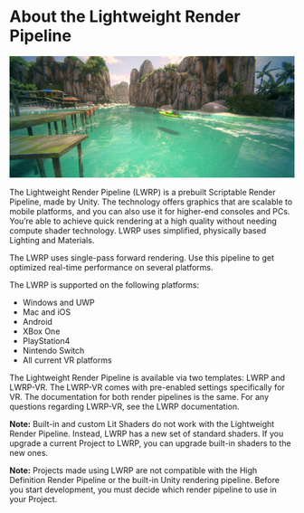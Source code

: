 # About the Lightweight Render Pipeline

![Lightweight Render Pipeline in action](Images/AssetShots/Beauty/Overview.png)

The Lightweight Render Pipeline (LWRP) is a prebuilt Scriptable Render Pipeline, made by Unity. The technology offers graphics that are scalable to mobile platforms, and you can also use it for higher-end consoles and PCs. You’re able to achieve quick rendering at a high quality without needing compute shader technology. LWRP uses simplified, physically based Lighting and Materials.

The LWRP uses single-pass forward rendering. Use this pipeline to get optimized real-time performance on several platforms. 

The LWRP is supported on the following platforms:
* Windows and UWP
* Mac and iOS
* Android
* XBox One
* PlayStation4
* Nintendo Switch
* All current VR platforms

The Lightweight Render Pipeline is available via two templates: LWRP and LWRP-VR. The  LWRP-VR comes with pre-enabled settings specifically for VR. The documentation for both render pipelines is the same. For any questions regarding LWRP-VR, see the LWRP documentation.

**Note:**  Built-in and custom Lit Shaders do not work with the Lightweight Render Pipeline. Instead, LWRP has a new set of standard shaders. If you upgrade a current Project to LWRP, you can upgrade built-in shaders to the new ones.

**Note:** Projects made using LWRP are not compatible with the High Definition Render Pipeline or the built-in Unity rendering pipeline. Before you start development, you must decide which render pipeline to use in your Project. 

